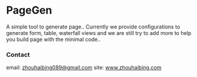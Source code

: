 PageGen
=======

A simple tool to generate page.. Currently we provide configurations to generate form, table, waterfall views and we are still try to add more to help you build page with the minimal code..

### Contact

email: zhouhaibing089@gmail.com
site: www.zhouhaibing.com


